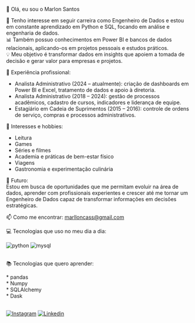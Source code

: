 👋 Olá, eu sou o Marlon Santos

🌱 Tenho interesse em seguir carreira como Engenheiro de Dados e estou em constante aprendizado em Python e SQL, focando em análise e engenharia de dados.  
📊 Também possuo conhecimentos em Power BI e bancos de dados relacionais, aplicando-os em projetos pessoais e estudos práticos.  
💡 Meu objetivo é transformar dados em insights que apoiem a tomada de decisão e gerar valor para empresas e projetos.

💼 Experiência profissional:  
- Analista Administrativo (2024 – atualmente): criação de dashboards em Power BI e Excel, tratamento de dados e apoio à diretoria.
- Analista Administrativo (2018 – 2024): gestão de processos acadêmicos, cadastro de cursos, indicadores e liderança de equipe.
- Estagiário em Cadeia de Suprimentos (2015 – 2016): controle de ordens de serviço, compras e processos administrativos.

🎯 Interesses e hobbies:  
- Leitura
- Games 
- Séries e filmes  
- Academia e práticas de bem-estar físico  
- Viagens
- Gastronomia e experimentação culinária  

🚀 Futuro:  
Estou em busca de oportunidades que me permitam evoluir na área de dados, aprender com profissionais experientes e crescer até me tornar um Engenheiro de Dados capaz de transformar informações em decisões estratégicas.

📫 Como me encontrar: [marlloncass@gmail.com](mailto:marlloncass@gmail.com)

💻 Tecnologias que uso no meu dia a dia:  

<div style="display: inline_block">
  <img align="center" alt="python" src="https://img.shields.io/badge/Python-14354C?style=for-the-badge&logo=python&logoColor=white" />
  <img align="center" alt="mysql" src="https://img.shields.io/badge/MySQL-00000F?style=for-the-badge&logo=mysql&logoColor=white" />  
    
</div><br/>

📚 Tecnologias que quero aprender:  

<div style="display: inline_block">
  * pandas <br>
  * Numpy<br>
  * SQLAlchemy<br>
  * Dask<br>

</div><br/>


[![Instagram](https://img.shields.io/badge/Instagram-E4405F?style=for-the-badge&logo=instagram&logoColor=white)](https://www.instagram.com/mca_santoss/)
[![Linkedin](https://img.shields.io/badge/LinkedIn-0077B5?style=for-the-badge&logo=linkedin&logoColor=white)](https://www.linkedin.com/in/marlloncas/)
